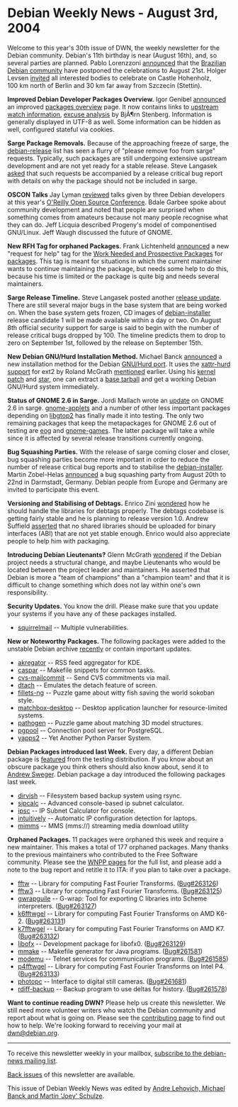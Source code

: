 
Debian Weekly News - August 3rd, 2004
=====================================


Welcome to this year's 30th issue of DWN, the weekly newsletter for the
Debian community. Debian's 11th birthday is near (August 16th), and, so
several parties are planned. Pablo Lorenzzoni [announced](http://hackers.propus.com.br/~pablo/blog/?id=34) that the
[Brazilian Debian community](http://www.debian-br.org/) have
postponed the celebrations to August 21st. Holger Levsen [invited](https://lists.debian.org/debian-events-eu/2004/08/msg00002.html)
all interested bodies to celebrate on Castle Hohenholz, 100 km north of
Berlin and 30 km far away from Szczecin (Stettin).


**Improved Debian Developer Packages Overview.** Igor Genibel [announced](https://lists.debian.org/debian-devel-announce/2004/07/msg00017.html) an improved [packages overview](https://qa.debian.org/developer.php) page. It now contains links to [upstream watch information](http://dehs.alioth.debian.org/), [excuse analysis](http://bjorn.haxx.se/debian/) by BjÃ¶rn Stenberg.
Information is generally displayed in UTF-8 as well. Some information can be
hidden as well, configured stateful via cookies.


**Sarge Package Removals.** Because of the approaching freeze
of sarge, the [debian-release](https://lists.debian.org/debian-release/) list has seen a flurry of "please remove foo from sarge"
requests. Typically, such packages are still undergoing extensive upstream
development and are not yet ready for
a stable release. Steve Langasek
[asked](https://lists.debian.org/debian-release/2004/07/msg00107.html)
that such requests be accompanied by a release critical bug report with
details on why the package should not be included in sarge.


**OSCON Talks** Jay Lyman
[reviewed](http://www.newsforge.com/article.pl?sid=04/07/30/1436242)
talks given by three Debian developers at this year's [O'Reilly Open Source
Conference](http://conferences.oreillynet.com/os2004/). Bdale Garbee spoke about community development and noted that
people are surprised when something comes from amateurs because not many
people recognise what they can do. Jeff Licquia described Progeny's model of
componentised GNU/Linux. Jeff Waugh discussed the future of GNOME.


**New RFH Tag for orphaned Packages.** Frank Lichtenheld [announced](https://lists.debian.org/debian-devel-announce/2004/08/msg00000.html) a new "request for help" tag for the [Work Needed and Prospective Packages](https://www.debian.org/devel/wnpp/) for [packages](https://www.debian.org/devel/wnpp/help_requested). This tag is meant for
situations in which the current maintainer wants to continue maintaining the
package, but needs some help to do this, because his time is limited or the
package is quite big and needs several maintainers.


**Sarge Release Timeline.** Steve Langasek posted another [release update](https://lists.debian.org/debian-devel-announce/2004/08/msg00001.html). There are still several major bugs in the base system
that are being worked on. When the base system gets frozen, CD images of [debian-installer](https://www.debian.org/devel/debian-installer/) release candidate
1 will be made available within a day or two. On August 8th
official security support for sarge is said to begin with the number of
release critical bugs dropped by 100. The timeline predicts them to drop to
zero on September 1st, followed by the release on September 15th.


**New Debian GNU/Hurd Installation Method.** Michael
Banck [announced](https://lists.debian.org/debian-hurd/2004/08/msg00006.html)
a new installation method for the Debian [GNU/Hurd port](https://www.debian.org/ports/hurd/).
It uses the [xattr-hurd
support](http://lists.gnu.org/archive/html/bug-hurd/2004-02/msg00108.html) for ext2 by Roland McGrath [mentioned](https://www.debian.org/News/weekly/2004/10/) earlier.
Using his [kernel
patch](https://people.debian.org/~mbanck/xattr-hurd/kernel-patch-xattr-hurd_20040302-5_all.deb) and [star](https://packages.debian.org/testing/utils/star), one can
extract a [base
tarball](https://people.debian.org/~mbanck/xattr-hurd/gnu-latest.tar.bz2) and get a working Debian GNU/Hurd system immediately.


**Status of GNOME 2.6 in Sarge.** Jordi Mallach wrote an [update](http://oskuro.net/blog/freesoftware/gnome-2.6-sarge-2004-08-03-02-18) on GNOME 2.6 in sarge. [gnome-applets](https://packages.debian.org/gnome-applets) and a number
of other less important packages depending on [libgtop2](https://packages.debian.org/libgtop2) has finally made it
into testing. The only two remaining packages that keep the metapackages for
GNOME 2.6 out of testing are [eog](https://packages.debian.org/eog)
and [gnome-games](https://packages.debian.org/gnome-games). The
latter package will take a while since it is affected by several release
transitions currently ongoing.


**Bug Squashing Parties.** With the release of sarge coming
closer and closer, bug squashing parties become more important in order to
reduce the number of release critical bug reports and to stabilise the [debian-installer](https://www.debian.org/devel/debian-installer/). Martin
Zobel-Helas [announced](https://lists.debian.org/debian-events-eu/2004/07/msg00113.html) a bug squashing party from August 20th to 22nd in Darmstadt,
Germany. Debian people from Europe and Germany are invited to participate
this event.


**Versioning and Stabilising of Debtags.** Enrico Zini [wondered](https://lists.debian.org/debian-devel/2004/08/msg00007.html)
how he should handle the libraries for debtags properly. The debtags codebase
is getting fairly stable and he is planning to release version 1.0. Andrew
Suffield [asserted](https://lists.debian.org/debian-devel/2004/08/msg00020.html) that no shared libraries should be uploaded for binary interfaces
(ABI) that are not yet stable enough. Enrico would also appreciate people to
help him with packaging.


**Introducing Debian Lieutenants?** Glenn McGrath [wondered](https://lists.debian.org/debian-devel/2004/08/msg00054.html)
if the Debian project needs a structural change, and maybe Lieutenants who
would be located between the project leader and maintainers. He asserted that
Debian is more a "team of champions" than a "champion team" and that it is
difficult to change something which does not lay within one's own
responsibility.


**Security Updates.** You know the drill. Please make sure
that you update your systems if you have any of these packages installed.


* [squirrelmail](https://www.debian.org/security/2004/dsa-535) --
 Multiple vulnerabilities.


**New or Noteworthy Packages.** The following packages were
added to the unstable Debian archive [recently](https://packages.debian.org/unstable/newpkg_main) or contain
important updates.


* [akregator](https://packages.debian.org/unstable/web/akregator)
 -- RSS feed aggregator for KDE.
* [caspar](https://packages.debian.org/unstable/devel/caspar)
 -- Makefile snippets for common tasks.
* [cvs-mailcommit](https://packages.debian.org/unstable/utils/cvs-mailcommit)
 -- Send CVS commitments via mail.
* [dtach](https://packages.debian.org/unstable/misc/dtach)
 -- Emulates the detach feature of screen.
* [fillets-ng](https://packages.debian.org/unstable/games/fillets-ng)
 -- Puzzle game about witty fish saving the world sokoban style.
* [matchbox-desktop](https://packages.debian.org/unstable/embedded/matchbox-desktop)
 -- Desktop application launcher for resource-limited systems.
* [pathogen](https://packages.debian.org/unstable/games/pathogen)
 -- Puzzle game about matching 3D model structures.
* [pgpool](https://packages.debian.org/unstable/misc/pgpool)
 -- Connection pool server for PostgreSQL.
* [yapps2](https://packages.debian.org/unstable/python/yapps2)
 -- Yet Another Python Parser System.


**Debian Packages introduced last Week.** Every day, a
different Debian package is [featured](http://www.livejournal.com/users/debaday/) from the testing
distribution. If you know about an obscure package you think others should
also know about, send it to [Andrew Sweger](http://www.livejournal.com/userinfo.bml?user=debaday).
Debian package a day introduced the following packages last week.


* [dirvish](http://www.livejournal.com/users/debaday/26274.html)
 -- Filesystem based backup system using rsync.
* [sipcalc](http://www.livejournal.com/users/debaday/26514.html)
 -- Advanced console-based ip subnet calculator.
* [ipsc](http://www.livejournal.com/users/debaday/26834.html)
 -- IP Subnet Calculator for console.
* [intuitively](http://www.livejournal.com/users/debaday/26987.html)
 -- Automatic IP configuration detection for laptops.
* [mimms](http://www.livejournal.com/users/debaday/27157.html)
 -- MMS (mms://) streaming media download utility


**Orphaned Packages.** 11 packages were orphaned this week and
require a new maintainer. This makes a total of 177 orphaned packages. Many
thanks to the previous maintainers who contributed to the Free Software
community. Please see the [WNPP pages](https://www.debian.org/devel/wnpp/) for
the full list, and please add a note to the bug report and retitle it to ITA:
if you plan to take over a package.


* [fftw](https://packages.debian.org/unstable/libs/fftw2)
 -- Library for computing Fast Fourier Transforms.
 ([Bug#263126](https://bugs.debian.org/263126))
* [fftw3](https://packages.debian.org/unstable/libs/fftw3)
 -- Library for computing Fast Fourier Transforms.
 ([Bug#263125](https://bugs.debian.org/263125))
* [gwrapguile](https://packages.debian.org/unstable/libs/libgwrapguile1)
 -- G-wrap: Tool for exporting C libraries into Scheme interpreters.
 ([Bug#263127](https://bugs.debian.org/263127))
* [k6fftwgel](https://packages.debian.org/unstable/libs/k6fftwgel2)
 -- Library for computing Fast Fourier Transforms on AMD K6-2.
 ([Bug#263131](https://bugs.debian.org/263131))
* [k7fftwgel](https://packages.debian.org/unstable/libs/k7fftwgel2)
 -- Library for computing Fast Fourier Transforms on AMD K7.
 ([Bug#263132](https://bugs.debian.org/263132))
* [libofx](https://packages.debian.org/unstable/libs/libofx0c102)
 -- Development package for libofx0.
 ([Bug#263129](https://bugs.debian.org/263129))
* [mmake](https://packages.debian.org/unstable/devel/mmake)
 -- Makefile generator for Java programs.
 ([Bug#261581](https://bugs.debian.org/261581))
* [modemu](https://packages.debian.org/unstable/net/modemu)
 -- Telnet services for communication programs.
 ([Bug#261585](https://bugs.debian.org/261585))
* [p4fftwgel](https://packages.debian.org/unstable/libs/p4fftwgel2)
 -- Library for computing Fast Fourier Transforms on Intel P4.
 ([Bug#263133](https://bugs.debian.org/263133))
* [photopc](https://packages.debian.org/unstable/graphics/photopc)
 -- Interface to digital still cameras.
 ([Bug#261681](https://bugs.debian.org/261681))
* [rdiff-backup](https://packages.debian.org/unstable/utils/rdiff-backup)
 -- Backup program to use deltas for history.
 ([Bug#261578](https://bugs.debian.org/261578))


**Want to continue reading DWN?** Please help us create this
newsletter. We still need more volunteer writers who watch the Debian
community and report about what is going on. Please see the [contributing page](https://www.debian.org/News/weekly/contributing) to find out how
to help. We're looking forward to receiving your mail at [dwn@debian.org](mailto:dwn@debian.org).




---



 To receive this newsletter weekly in your mailbox, [subscribe to the debian-news mailing list](https://lists.debian.org/debian-news/).



[Back issues](https://www.debian.org/News/weekly/) of this newsletter are available.



This issue of Debian Weekly News was edited by [Andre Lehovich, Michael Banck and Martin 'Joey' Schulze](mailto:dwn@debian.org).




